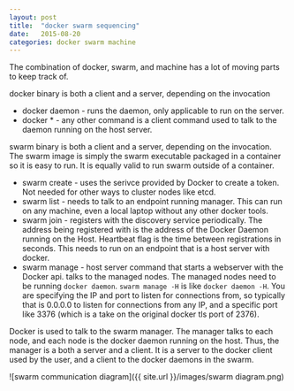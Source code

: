 ```yaml
---
layout: post
title:  "docker swarm sequencing"
date:   2015-08-20
categories: docker swarm machine
---
```


The combination of docker, swarm, and machine has a lot of moving parts to keep track of.

docker binary is both a client and a server, depending on the invocation

* docker daemon - runs the daemon, only applicable to run on the server.
* docker * - any other command is a client command used to talk to the daemon running on the host server.

swarm binary is both a client and a server, depending on the invocation. The swarm image is simply the swarm executable packaged in a container so it is easy to run. It is equally valid to run swarm outside of a container.

* swarm create - uses the serivce provided by Docker to create a token. Not needed for other ways to cluster nodes like etcd.
* swarm list - needs to talk to an endpoint running manager.
  This can run on any machine, even a local laptop without any other docker tools.
* swarm join - registers with the discovery service periodically.
  The address being registered with is the address of the Docker Daemon running on the Host.
  Heartbeat flag is the time between registrations in seconds.
  This needs to run on an endpoint that is a host server with docker.
* swarm manage -  host server command that starts a webserver with the Docker api.
  talks to the managed nodes. The managed nodes need to be running `docker daemon`.
  `swarm manage -H` is like `docker daemon -H`.
  You are specifying the IP and port to listen for connections from,
  so typically that is 0.0.0.0 to listen for connections from any IP,
  and a specific port like 3376 (which is a take on the original docker tls port of 2376).

Docker is used to talk to the swarm manager. The manager talks to each
node, and each node is the docker daemon running on the host. Thus,
the manager is a both a server and a client. It is a server to the
docker client used by the user, and a client to the docker daemons in
the swarm.


![swarm communication diagram]({{ site.url }}/images/swarm diagram.png)